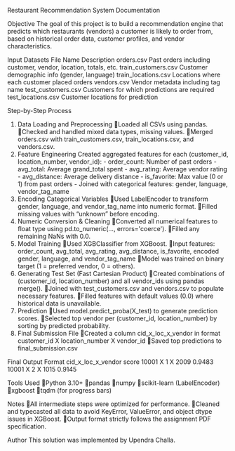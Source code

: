 Restaurant Recommendation System Documentation

Objective
The goal of this project is to build a recommendation engine that predicts which restaurants (vendors) a customer is likely to order from, based on historical order data, customer profiles, and vendor characteristics.

Input Datasets
File Name	Description
orders.csv	Past orders including customer, vendor, location, totals, etc.
train_customers.csv	Customer demographic info (gender, language)
train_locations.csv	Locations where each customer placed orders
vendors.csv	Vendor metadata including tag name
test_customers.csv	Customers for which predictions are required
test_locations.csv	Customer locations for prediction

Step-by-Step Process
1. Data Loading and Preprocessing
Loaded all CSVs using pandas.
Checked and handled mixed data types, missing values.
Merged orders.csv with train_customers.csv, train_locations.csv, and vendors.csv.
2. Feature Engineering
Created aggregated features for each (customer_id, location_number, vendor_id): - order_count: Number of past orders - avg_total: Average grand_total spent - avg_rating: Average vendor rating - avg_distance: Average delivery distance - is_favorite: Max value (0 or 1) from past orders - Joined with categorical features: gender, language, vendor_tag_name
3. Encoding Categorical Variables
Used LabelEncoder to transform gender, language, and vendor_tag_name into numeric format.
Filled missing values with “unknown” before encoding.
4. Numeric Conversion & Cleaning
Converted all numerical features to float type using pd.to_numeric(..., errors='coerce').
Filled any remaining NaNs with 0.0.
5. Model Training
Used XGBClassifier from XGBoost.
Input features: order_count, avg_total, avg_rating, avg_distance, is_favorite, encoded gender, language, and vendor_tag_name
Model was trained on binary target (1 = preferred vendor, 0 = others).
6. Generating Test Set (Fast Cartesian Product)
Created combinations of (customer_id, location_number) and all vendor_ids using pandas merge().
Joined with test_customers.csv and vendors.csv to populate necessary features.
Filled features with default values (0.0) where historical data is unavailable.
7. Prediction
Used model.predict_proba(X_test) to generate prediction scores.
Selected top vendor per (customer_id, location_number) by sorting by predicted probability.
8. Final Submission File
Created a column cid_x_loc_x_vendor in format customer_id X location_number X vendor_id
Saved top predictions to final_submission.csv

Final Output Format
cid_x_loc_x_vendor	score
10001 X 1 X 2009	0.9483
10001 X 2 X 1015	0.9145

Tools Used
Python 3.10+
pandas
numpy
scikit-learn (LabelEncoder)
xgboost
tqdm (for progress bars)

Notes
All intermediate steps were optimized for performance.
Cleaned and typecasted all data to avoid KeyError, ValueError, and object dtype issues in XGBoost.
Output format strictly follows the assignment PDF specification.

Author
This solution was implemented by Upendra Challa.
